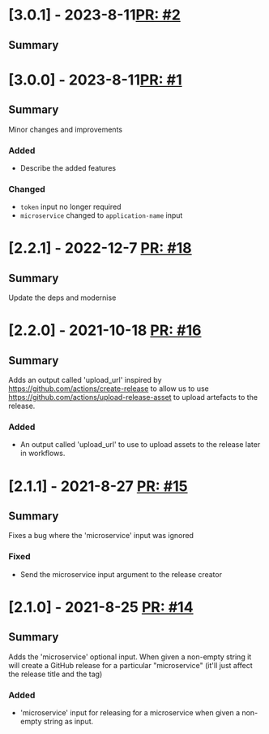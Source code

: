 # [3.0.1] - 2023-8-11[PR: #2](https://github.com/woksin-org/github-release-action/pull/2)
## Summary


# [3.0.0] - 2023-8-11[PR: #1](https://github.com/woksin-org/github-release-action/pull/1)
## Summary

Minor changes and improvements

### Added

- Describe the added features

### Changed

- `token` input no longer required
- `microservice` changed to `application-name` input


# [2.2.1] - 2022-12-7 [PR: #18](https://github.com/dolittle/github-release-action/pull/18)
## Summary

Update the deps and modernise


# [2.2.0] - 2021-10-18 [PR: #16](https://github.com/dolittle/github-release-action/pull/16)
## Summary

Adds an output called 'upload_url' inspired by https://github.com/actions/create-release to allow us to use https://github.com/actions/upload-release-asset to upload artefacts to the release.

### Added

- An output called 'upload_url' to use to upload assets to the release later in workflows.


# [2.1.1] - 2021-8-27 [PR: #15](https://github.com/dolittle/github-release-action/pull/15)
## Summary

Fixes a bug where the 'microservice' input was ignored

### Fixed

- Send the microservice input argument to the release creator


# [2.1.0] - 2021-8-25 [PR: #14](https://github.com/dolittle/github-release-action/pull/14)
## Summary

Adds the 'microservice' optional input. When given a non-empty string it will create a GitHub release for a particular "microservice" (it'll just affect the release title and the tag) 

### Added

- 'microservice' input for releasing for a microservice when given a non-empty string as input.



